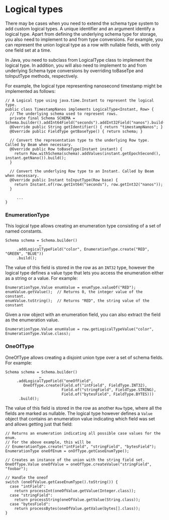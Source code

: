 <!--
Licensed under the Apache License, Version 2.0 (the "License");
you may not use this file except in compliance with the License.
You may obtain a copy of the License at

http://www.apache.org/licenses/LICENSE-2.0

Unless required by applicable law or agreed to in writing, software
distributed under the License is distributed on an "AS IS" BASIS,
WITHOUT WARRANTIES OR CONDITIONS OF ANY KIND, either express or implied.
See the License for the specific language governing permissions and
limitations under the License.
-->
# Logical types

There may be cases when you need to extend the schema type system to add custom logical types. A unique identifier and an argument identify a logical type. Apart from defining the underlying schema type for storage, you also need to implement to and from type conversions. For example, you can represent the union logical type as a row with nullable fields, with only one field set at a time.

In Java, you need to subclass from LogicalType class to implement the logical type. In addition, you will also need to implement to and from underlying Schema type conversions by overriding toBaseTpe and toInputType methods, respectively.

For example, the logical type representing nanosecond timestamp might be implemented as follows:

```
// A Logical type using java.time.Instant to represent the logical type.
public class TimestampNanos implements LogicalType<Instant, Row> {
  // The underlying schema used to represent rows.
  private final Schema SCHEMA = Schema.builder().addInt64Field("seconds").addInt32Field("nanos").build();
  @Override public String getIdentifier() { return "timestampNanos"; }
  @Override public FieldType getBaseType() { return schema; }

  // Convert the representation type to the underlying Row type. Called by Beam when necessary.
  @Override public Row toBaseType(Instant instant) {
    return Row.withSchema(schema).addValues(instant.getEpochSecond(), instant.getNano()).build();
  }

  // Convert the underlying Row type to an Instant. Called by Beam when necessary.
  @Override public Instant toInputType(Row base) {
    return Instant.of(row.getInt64("seconds"), row.getInt32("nanos"));
  }

     ...
}
```

### EnumerationType

This logical type allows creating an enumeration type consisting of a set of named constants.

```
Schema schema = Schema.builder()
               …
     .addLogicalTypeField("color", EnumerationType.create("RED", "GREEN", "BLUE"))
     .build();
```

The value of this field is stored in the row as an `INT32` type, however the logical type defines a value type that lets you access the enumeration either as a string or a value. For example:

```
EnumerationType.Value enumValue = enumType.valueOf("RED");
enumValue.getValue();  // Returns 0, the integer value of the constant.
enumValue.toString();  // Returns "RED", the string value of the constant
```

Given a row object with an enumeration field, you can also extract the field as the enumeration value.

```
EnumerationType.Value enumValue = row.getLogicalTypeValue("color", EnumerationType.Value.class);
```

### OneOfType

OneOfType allows creating a disjoint union type over a set of schema fields. For example:

```
Schema schema = Schema.builder()
               …
     .addLogicalTypeField("oneOfField",
        OneOfType.create(Field.of("intField", FieldType.INT32),
                         Field.of("stringField", FieldType.STRING),
                         Field.of("bytesField", FieldType.BYTES)))
      .build();
```

The value of this field is stored in the row as another `Row` type, where all the fields are marked as nullable. The logical type however defines a `Value` object that contains an enumeration value indicating which field was set and allows getting just that field:

```
// Returns an enumeration indicating all possible case values for the enum.
// For the above example, this will be
// EnumerationType.create("intField", "stringField", "bytesField");
EnumerationType oneOfEnum = onOfType.getCaseEnumType();

// Creates an instance of the union with the string field set.
OneOfType.Value oneOfValue = oneOfType.createValue("stringField", "foobar");

// Handle the oneof
switch (oneOfValue.getCaseEnumType().toString()) {
  case "intField":
    return processInt(oneOfValue.getValue(Integer.class));
  case "stringField":
    return processString(oneOfValue.getValue(String.class));
  case "bytesField":
    return processBytes(oneOfValue.getValue(bytes[].class));
}
```

